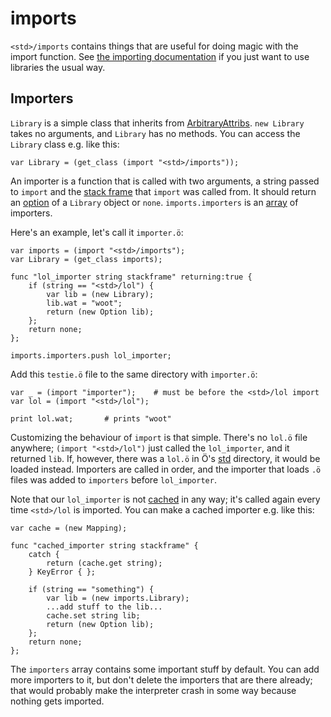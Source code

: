 # imports

`<std>/imports` contains things that are useful for doing magic with the
import function. See [the importing documentation](../importing.md) if you just
want to use libraries the usual way.

## Importers

`Library` is a simple class that inherits from
[ArbitraryAttribs](../builtins.md#arbitraryattribs). `new Library` takes no
arguments, and `Library` has no methods. You can access the `Library` class
e.g. like this:

```python3
var Library = (get_class (import "<std>/imports"));
```

An importer is a function that is called with two arguments, a string passed to
`import` and the [stack frame] that `import` was called from. It should return
an [option](../builtins.md#option) of a `Library` object or `none`.
`imports.importers` is an [array] of importers.

Here's an example, let's call it `importer.ö`:

```python3
var imports = (import "<std>/imports");
var Library = (get_class imports);

func "lol_importer string stackframe" returning:true {
    if (string == "<std>/lol") {
        var lib = (new Library);
        lib.wat = "woot";
        return (new Option lib);
    };
    return none;
};

imports.importers.push lol_importer;
```

Add this `testie.ö` file to the same directory with `importer.ö`:

```python3
var _ = (import "importer");    # must be before the <std>/lol import
var lol = (import "<std>/lol");

print lol.wat;       # prints "woot"
```

Customizing the behaviour of `import` is that simple. There's no `lol.ö` file
anywhere; `(import "<std>/lol")` just called the `lol_importer`, and it
returned `lib`. If, however, there was a `lol.ö` in Ö's [std](../../std)
directory, it would be loaded instead. Importers are called in order, and the
importer that loads `.ö` files was added to `importers` before `lol_importer`.

Note that our `lol_importer` is not [cached] in any way; it's called again
every time `<std>/lol` is imported. You can make a cached importer e.g.
like this:

```python3
var cache = (new Mapping);

func "cached_importer string stackframe" {
    catch {
        return (cache.get string);
    } KeyError { };

    if (string == "something") {
        var lib = (new imports.Library);
        ...add stuff to the lib...
        cache.set string lib;
        return (new Option lib);
    };
    return none;
};
```

The `importers` array contains some important stuff by default. You can add
more importers to it, but don't delete the importers that are there already;
that would probably make the interpreter crash in some way because nothing gets
imported.


[array]: ../builtins.md#array
[stack frame]: ../errors.md#stackframe-objects
[cached]: ../importing.md#caching
